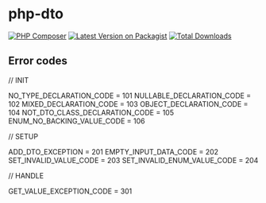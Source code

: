 # php-dto

[![PHP Composer](https://github.com/PetrenkoAnton/php-dto/actions/workflows/tests.yml/badge.svg)](https://github.com/PetrenkoAnton/php-dto/actions/workflows/tests.yml)
[![Latest Version on Packagist](https://img.shields.io/packagist/v/petrenkoanton/php-dto.svg?style=flat-square)](https://packagist.org/packages/petrenkoanton/php-dto)
[![Total Downloads](https://img.shields.io/packagist/dt/petrenkoanton/php-dto.svg?style=flat-square)](https://packagist.org/packages/petrenkoanton/php-dto)

## Error codes
// INIT    

NO_TYPE_DECLARATION_CODE = 101
NULLABLE_DECLARATION_CODE = 102
MIXED_DECLARATION_CODE = 103
OBJECT_DECLARATION_CODE = 104
NOT_DTO_CLASS_DECLARATION_CODE = 105
ENUM_NO_BACKING_VALUE_CODE = 106

// SETUP

ADD_DTO_EXCEPTION = 201 
EMPTY_INPUT_DATA_CODE = 202
SET_INVALID_VALUE_CODE = 203
SET_INVALID_ENUM_VALUE_CODE = 204

// HANDLE

GET_VALUE_EXCEPTION_CODE = 301